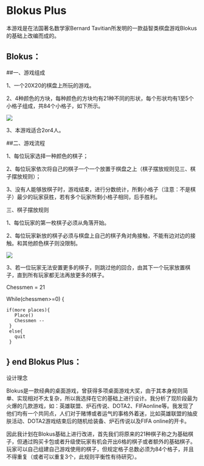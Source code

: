 Blokus Plus
=====

本游戏是在法国著名数学家Bernard Tavitian所发明的一款益智类棋盘游戏Blokus的基础上改编而成的。

Blokus：
-----
##一、游戏组成

1、一个20X20的棋盘上所玩的游戏。

2、4种颜色的方块，每种颜色的方块均有21种不同的形状，每个形状均有1至5个小格子组成，共84个小格子，如下所示。

![](http://img.bbs.szhome.com/UploadFiles/Images/2007/06/02/02110728734.gif)  

3、本游戏适合2or4人。

##二、游戏流程

1、每位玩家选择一种颜色的棋子；

2、每位玩家依次将自己的棋子一个一个放置于棋盘之上（棋子摆放规则见三、棋子摆放规则）；

3、没有人能够放棋子时，游戏结束，进行分数统计，所剩小格子（注意：不是棋子）最少的玩家获胜，若有多个玩家所剩小格子相同，后手胜利。

三、棋子摆放规则

1、每位玩家的第一枚棋子必须从角落开始。

2、每位玩家新放的棋子必须与棋盘上自己的棋子角对角接触，不能有边对边的接触。和其他颜色棋子则没限制。

![](http://img.bimg.126.net/photo/t7q8fiz5zXJYmBU5nJfY3g==/3108891117770568940.jpg) 

3、若一位玩家无法安置更多的棋子，则跳过他的回合，由其下一个玩家放置棋子，直到所有玩家都无法再放更多的棋子。

Chessmen = 21

While(chessmen>=0)
  {
  
    if(more places){
       Place()
       Chessmen --
     }
     else{
       quit
     }
  }
end
Blokus Plus：
----

设计理念

Blokus是一款经典的桌面游戏，曾获得多项桌面游戏大奖，由于其本身规则简单、实现相对不太复杂，所以我选择在它的基础上进行设计。我分析了现阶段最为火爆的几款游戏，如：英雄联盟、炉石传说、DOTA2、FIFAonline等。我发现了他们均有一个共同点，人们对于赌博或者运气的事格外着迷，比如英雄联盟的抽皮肤活动、DOTA2游戏结束后的随机给装备、炉石传说以及FIFA online的开卡。

因此我计划在Blokus基础上进行改进，首先我们将原来的21种棋子称之为基础棋子，但通过购买卡包或者升级使玩家有机会开出6格的棋子或者额外的基础棋子。玩家可以自己组建自己游戏使用的棋子，但规定格子总数必须为84个格子，并且不得重复（或者可以重复3个，此规则平衡性有待研究）。
